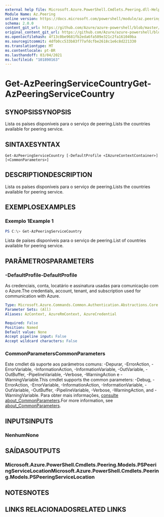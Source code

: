 ```yaml
---
external help file: Microsoft.Azure.PowerShell.Cmdlets.Peering.dll-Help.xml
Module Name: Az.Peering
online version: https://docs.microsoft.com/powershell/module/az.peering/get-azpeeringservicecountry
schema: 2.0.0
content_git_url: https://github.com/Azure/azure-powershell/blob/master/src/Peering/Peering/help/Get-AzPeeringServiceCountry.md
original_content_git_url: https://github.com/Azure/azure-powershell/blob/master/src/Peering/Peering/help/Get-AzPeeringServiceCountry.md
ms.openlocfilehash: 4f13c0be9681fb2eda6fa509e321c2fa161049ba
ms.sourcegitcommit: 4dfb0cc533b83f77afdcfbe2618c1e6c8d221330
ms.translationtype: MT
ms.contentlocale: pt-BR
ms.lasthandoff: 03/04/2021
ms.locfileid: "101890163"
---
```

# <span data-ttu-id="a0ffc-101">Get-AzPeeringServiceCountry</span><span class="sxs-lookup"><span data-stu-id="a0ffc-101">Get-AzPeeringServiceCountry</span></span>

## <span data-ttu-id="a0ffc-102">SYNOPSIS</span><span class="sxs-lookup"><span data-stu-id="a0ffc-102">SYNOPSIS</span></span>
<span data-ttu-id="a0ffc-103">Lista os países disponíveis para o serviço de peering.</span><span class="sxs-lookup"><span data-stu-id="a0ffc-103">Lists the countries available for peering service.</span></span>

## <span data-ttu-id="a0ffc-104">SINTAXE</span><span class="sxs-lookup"><span data-stu-id="a0ffc-104">SYNTAX</span></span>

```
Get-AzPeeringServiceCountry [-DefaultProfile <IAzureContextContainer>] [<CommonParameters>]
```

## <span data-ttu-id="a0ffc-105">DESCRIPTION</span><span class="sxs-lookup"><span data-stu-id="a0ffc-105">DESCRIPTION</span></span>
<span data-ttu-id="a0ffc-106">Lista os países disponíveis para o serviço de peering.</span><span class="sxs-lookup"><span data-stu-id="a0ffc-106">Lists the countries available for peering service.</span></span>

## <span data-ttu-id="a0ffc-107">EXEMPLOS</span><span class="sxs-lookup"><span data-stu-id="a0ffc-107">EXAMPLES</span></span>

### <span data-ttu-id="a0ffc-108">Exemplo 1</span><span class="sxs-lookup"><span data-stu-id="a0ffc-108">Example 1</span></span>
```powershell
PS C:\> Get-AzPeeringServiceCountry
```

<span data-ttu-id="a0ffc-109">Lista de países disponíveis para o serviço de peering.</span><span class="sxs-lookup"><span data-stu-id="a0ffc-109">List of countries available for peering service.</span></span>

## <span data-ttu-id="a0ffc-110">PARÂMETROS</span><span class="sxs-lookup"><span data-stu-id="a0ffc-110">PARAMETERS</span></span>

### <span data-ttu-id="a0ffc-111">-DefaultProfile</span><span class="sxs-lookup"><span data-stu-id="a0ffc-111">-DefaultProfile</span></span>
<span data-ttu-id="a0ffc-112">As credenciais, conta, locatário e assinatura usadas para comunicação com o Azure.</span><span class="sxs-lookup"><span data-stu-id="a0ffc-112">The credentials, account, tenant, and subscription used for communication with Azure.</span></span>

```yaml
Type: Microsoft.Azure.Commands.Common.Authentication.Abstractions.Core.IAzureContextContainer
Parameter Sets: (All)
Aliases: AzContext, AzureRmContext, AzureCredential

Required: False
Position: Named
Default value: None
Accept pipeline input: False
Accept wildcard characters: False
```

### <span data-ttu-id="a0ffc-113">CommonParameters</span><span class="sxs-lookup"><span data-stu-id="a0ffc-113">CommonParameters</span></span>
<span data-ttu-id="a0ffc-114">Este cmdlet dá suporte aos parâmetros comuns: -Depurar, -ErrorAction, -ErrorVariable, -InformationAction, -InformationVariable, -OutVariable, -OutBuffer, -PipelineVariable, -Verbose, -WarningAction e -WarningVariable.</span><span class="sxs-lookup"><span data-stu-id="a0ffc-114">This cmdlet supports the common parameters: -Debug, -ErrorAction, -ErrorVariable, -InformationAction, -InformationVariable, -OutVariable, -OutBuffer, -PipelineVariable, -Verbose, -WarningAction, and -WarningVariable.</span></span> <span data-ttu-id="a0ffc-115">Para obter mais informações, [consulte about_CommonParameters](http://go.microsoft.com/fwlink/?LinkID=113216).</span><span class="sxs-lookup"><span data-stu-id="a0ffc-115">For more information, see [about_CommonParameters](http://go.microsoft.com/fwlink/?LinkID=113216).</span></span>

## <span data-ttu-id="a0ffc-116">INPUTS</span><span class="sxs-lookup"><span data-stu-id="a0ffc-116">INPUTS</span></span>

### <span data-ttu-id="a0ffc-117">Nenhum</span><span class="sxs-lookup"><span data-stu-id="a0ffc-117">None</span></span>

## <span data-ttu-id="a0ffc-118">SAÍDAS</span><span class="sxs-lookup"><span data-stu-id="a0ffc-118">OUTPUTS</span></span>

### <span data-ttu-id="a0ffc-119">Microsoft.Azure.PowerShell.Cmdlets.Peering.Models.PSPeeringServiceLocation</span><span class="sxs-lookup"><span data-stu-id="a0ffc-119">Microsoft.Azure.PowerShell.Cmdlets.Peering.Models.PSPeeringServiceLocation</span></span>

## <span data-ttu-id="a0ffc-120">NOTES</span><span class="sxs-lookup"><span data-stu-id="a0ffc-120">NOTES</span></span>

## <span data-ttu-id="a0ffc-121">LINKS RELACIONADOS</span><span class="sxs-lookup"><span data-stu-id="a0ffc-121">RELATED LINKS</span></span>
